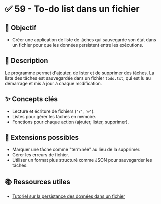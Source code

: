 # ✅ 59 - To-do list dans un fichier

## 🎯 Objectif

- Créer une application de liste de tâches qui sauvegarde son état dans un fichier pour que les données persistent entre les exécutions.

## 📝 Description

Le programme permet d'ajouter, de lister et de supprimer des tâches. La liste des tâches est sauvegardée dans un fichier `todo.txt`, qui est lu au démarrage et mis à jour à chaque modification.

## ✨ Concepts clés

- Lecture et écriture de fichiers (`'r'`, `'w'`).
- Listes pour gérer les tâches en mémoire.
- Fonctions pour chaque action (ajouter, lister, supprimer).

## 🚀 Extensions possibles

- Marquer une tâche comme "terminée" au lieu de la supprimer.
- Gérer les erreurs de fichier.
- Utiliser un format plus structuré comme JSON pour sauvegarder les tâches.

## 📚 Ressources utiles

- [Tutoriel sur la persistance des données dans un fichier](https://realpython.com/storing-data-in-python-with-json-files/)